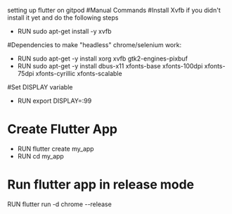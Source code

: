 setting up flutter on gitpod
#Manual Commands
 #Install Xvfb if you didn't install it yet and do the following steps
 - RUN sudo apt-get install -y xvfb
 
 #Dependencies to make "headless" chrome/selenium work:
 - RUN sudo apt-get -y install xorg xvfb gtk2-engines-pixbuf
 - RUN sudo apt-get -y install dbus-x11 xfonts-base xfonts-100dpi xfonts-75dpi xfonts-cyrillic xfonts-scalable
 
 #Set DISPLAY variable
 - RUN export DISPLAY=:99
 
 # Create Flutter App
 - RUN flutter create my_app
 - RUN cd my_app
 # Run flutter app in release mode
 RUN flutter run -d chrome --release
